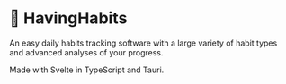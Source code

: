 # 📅 HavingHabits

An easy daily habits tracking software with a large variety of habit types and advanced analyses of your progress.

Made with Svelte in TypeScript and Tauri.
